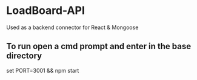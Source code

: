 # LoadBoard-API
 Used as a backend connector for React & Mongoose

## To run open a cmd prompt and enter in the base directory
set PORT=3001 && npm start
